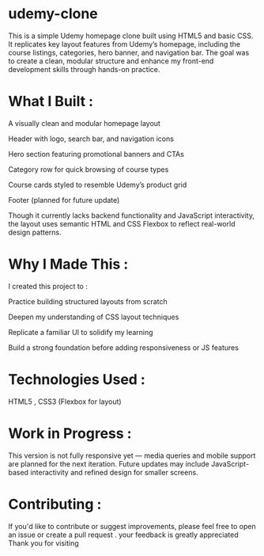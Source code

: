 # udemy-clone
This is a simple Udemy homepage clone built using HTML5 and basic CSS. It replicates key layout features from Udemy’s homepage, including the course listings, categories, hero banner, and navigation bar. The goal was to create a clean, modular structure and enhance my front-end development skills through hands-on practice.

# What I Built :
A visually clean and modular homepage layout

Header with logo, search bar, and navigation icons

Hero section featuring promotional banners and CTAs

Category row for quick browsing of course types

Course cards styled to resemble Udemy’s product grid

Footer (planned for future update)

Though it currently lacks backend functionality and JavaScript interactivity, the layout uses semantic HTML and CSS Flexbox to reflect real-world design patterns.

# Why I Made This :
I created this project to :

Practice building structured layouts from scratch

Deepen my understanding of CSS layout techniques

Replicate a familiar UI to solidify my learning

Build a strong foundation before adding responsiveness or JS features

# Technologies Used :
HTML5 ,
CSS3 (Flexbox for layout)

# Work in Progress :
This version is not fully responsive yet — media queries and mobile support are planned for the next iteration. Future updates may include JavaScript-based interactivity and refined design for smaller 
screens.

# Contributing :
If you'd like to contribute or suggest improvements, please feel free to open an issue or create a pull request . your feedback is greatly appreciated
Thank you for visiting
